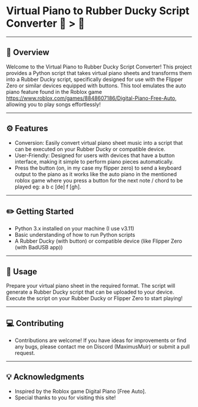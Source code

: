 # Virtual Piano to Rubber Ducky Script Converter 🎼 > 📜
------------------------------------------------
📄  Overview 
--------
Welcome to the Virtual Piano to Rubber Ducky Script Converter! This project provides a Python script that takes virtual piano sheets and transforms them into a Rubber Ducky script, specifically designed for use with the Flipper Zero or similar devices equipped with buttons. This tool emulates the auto piano feature found in the Roblox game https://www.roblox.com/games/8848607186/Digital-Piano-Free-Auto, allowing you to play songs effortlessly!

--------
⚙️  Features 
--------
- Conversion: Easily convert virtual piano sheet music into a script that can be executed on your Rubber Ducky or compatible device.
- User-Friendly: Designed for users with devices that have a button interface, making it simple to perform piano pieces automatically.
- Press the button (on, in my case my flipper zero) to send a keyboard output to the piano as it works like the auto piano in the mentioned roblox game where you press a button for the next note / chord to be played eg: a b c [de] f [gh].



---------------
✏️  Getting Started 
---------------
- Python 3.x installed on your machine (I use v3.11)
- Basic understanding of how to run Python scripts
- A Rubber Ducky (with button) or compatible device (like Flipper Zero (with BadUSB app))

-----
💾  Usage 
-----
Prepare your virtual piano sheet in the required format.
The script will generate a Rubber Ducky script that can be uploaded to your device.
Execute the script on your Rubber Ducky or Flipper Zero to start playing!

------------
💻  Contributing
------------
- Contributions are welcome! If you have ideas for improvements or find any bugs, please contact me on Discord (MaximusMuir) or submit a pull request.

---------------
💡  Acknowledgments
---------------
- Inspired by the Roblox game Digital Piano [Free Auto].
- Special thanks to you for visiting this site!

